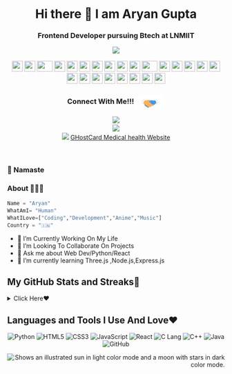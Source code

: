 

<h1 align='center'>Hi there 👋 I am Aryan Gupta</h1>         
<h3 align='center'>Frontend Developer pursuing Btech at LNMIIT</h3>

<p align="center">
  <img src="https://readme-typing-svg.herokuapp.com?color=F70000&width=520&height=80&lines=I+am+a+Student%2C+Developer%2C+Coder+and+Much+More+%E2%9D%A4%EF%B8%8F">
</p>
<div align="center">
    <img src="https://cultofthepartyparrot.com/parrots/hd/githubparrot.gif" width="25" height="25"/>
    <img src="https://cultofthepartyparrot.com/flags/hd/iranparrot.gif" width="25" height="25"/>
    <img src="https://cultofthepartyparrot.com/parrots/asyncparrot.gif" width="36" height="25"/>
    <img src="https://cultofthepartyparrot.com/parrots/exceptionallyfastparrot.gif" width="25" height="25"/>
    <img src="https://cultofthepartyparrot.com/parrots/hd/60fpsparrot.gif" width="25" height="25"/>
    <img src="https://cultofthepartyparrot.com/parrots/hd/jumpingparrot.gif" width="25" height="25"/>
    <img src="https://cultofthepartyparrot.com/parrots/hd/opensourceparrot.gif" width="25" height="25"/>
    <img src="https://cultofthepartyparrot.com/parrots/hd/dealwithitnowparrot.gif" width="25" height="25"/>
    <img src="https://cultofthepartyparrot.com/parrots/hd/hypnoparrotlight.gif" width="25" height="25"/>
    <img src="https://cultofthepartyparrot.com/parrots/databaseparrot.gif" width="25" height="25"/>
    <img src="https://cultofthepartyparrot.com/parrots/fixparrot.gif" width="36" height="25"/>
    <img src="https://cultofthepartyparrot.com/parrots/hd/laptop_parrot.gif" width="25" height="25"/>
    <img src="https://cultofthepartyparrot.com/parrots/hd/spinningparrot.gif" width="25" height="25"/>
    <img src="https://cultofthepartyparrot.com/parrots/hd/levitationparrot.gif" width="25" height="25"/>
    <img src="https://cultofthepartyparrot.com/parrots/hd/meldparrot.gif" width="25" height="25"/>
    <img src="https://cultofthepartyparrot.com/parrots/slomoparrot.gif" width="25" height="25"/>
    <img src="https://cultofthepartyparrot.com/parrots/hd/moonwalkingparrot.gif" width="25" height="25"/>
    <img src="https://cultofthepartyparrot.com/parrots/hd/stableparrot.gif" width="25" height="25"/>
    <img src="https://cultofthepartyparrot.com/parrots/hd/scienceparrot.gif" width="25" height="25"/>
    <img src="https://cultofthepartyparrot.com/parrots/hd/pirateparrot.gif" width="25" height="25"/>
    <img src="https://cultofthepartyparrot.com/parrots/hd/footballparrot.gif" width="25" height="25"/>
    <img src="https://cultofthepartyparrot.com/parrots/hd/illuminatiparrot.gif" width="25" height="25"/>
    <img src="https://cultofthepartyparrot.com/parrots/hd/hypnoparrotdark.gif" width="25" height="25"/>
    <img src="https://cultofthepartyparrot.com/parrots/hd/mustacheparrot.gif" width="25" height="25"/>
</div>
<div align="center">
<h3 align="center">Connect With Me!!!<img align="center" src="https://github.com/aryan-011/aryan-011/blob/main/Handshake.gif" height="33px" /></h3>
<center>
<a href="https://twitter.com/aryan01109" target="_blank"><img src="https://img.icons8.com/fluent/50/000000/twitter.png"></a>
</center> 
<center>
<a href="mailto:guptaaryan380@gmail.com" target="_blank"><img src="https://img.icons8.com/fluent/50/000000/gmail--v2.png"></a>
</center>

<center>
<a href="https://www.linkedin.com/in/aryan-gupta-638586229" target="_blank"><img src="https://img.icons8.com/fluent/50/000000/linkedin.png"></a>
    <a href='https://ghost-card-aryan.netlify.app/' target='_blank'> GHostCard </a>
  <a href='https://medicalumbrella.netlify.app/' target='_blank'> Medical health Website </a>
</center>
<br>
<br>
<div align='left'>

### 🙏 Namaste
### About 🙋🏻‍♂️
```python
Name = "Aryan"
WhatAmI= "Human"
WhatILove=["Coding","Development","Anime","Music"]
Country = "🇮🇳"
```

</hr>

- 🔭 I’m Currently Working On My Life 
- 👯 I’m Looking To Collaborate On Projects
- 💬 Ask me about Web Dev/Python/React
- 🌱 I’m currently learning Three.js ,Node.js,Express.js

<h2 align='left'>My GitHub Stats and Streaks💛</h2>
<details align='left'>
  

<summary>Click Here❤️</summary>
<br>
    
![aryan-011 Git Stats](https://github-readme-stats.vercel.app/api?username=aryan-011&include_all_commits=true&count_private=true&theme=highcontrast)

<p><img align="center" src="https://github-readme-streak-stats.herokuapp.com/?user=aryan-011&theme=chartreuse-dark&hide_border=True" alt="aryan-011" /></p>

[![Top Langs](https://github-readme-stats.vercel.app/api/top-langs/?username=aryan-011&layout=compact&theme=radical)](https://github.com/aryan-011)


</details>

## Languages and Tools I Use And Love❤️
</div>
<p align="center">
<img alt="Python" src="https://img.shields.io/badge/python-%2314354C.svg?&style=for-the-badge&logo=python&logoColor=white"/>
<img alt="HTML5" src="https://img.shields.io/badge/html5-%23E34F26.svg?&style=for-the-badge&logo=html5&logoColor=white"/>
<img alt="CSS3" src="https://img.shields.io/badge/css3-%231572B6.svg?&style=for-the-badge&logo=css3&logoColor=white"/>
<img alt="JavaScript" src="https://img.shields.io/badge/Javascript-faff00.svg?&style=for-the-badge&logo=javascript&logoColor=black"/>
<img alt="React" src="https://img.shields.io/badge/React-%2320C4CB.svg?&style=for-the-badge&logo=React&logoColor=white"/>
<img alt="C Lang" src ="https://img.shields.io/badge/C Lang-red.svg?&style=for-the-badge&logo=c&logoColor=white"/>
<img alt="C++" src="https://img.shields.io/badge/c++-%2300599C.svg?&style=for-the-badge&logo=c%2B%2B&ogoColor=white"/>
<img alt="Java" src="https://img.shields.io/badge/Java-%2314854C.svg?&style=for-the-badge&logo=java&logoColor=white"/>
<img alt="GitHub" src="https://img.shields.io/badge/github-%23921011.svg?&style=for-the-badge&logo=github&logoColor=white"/>
</p>
<div align='right' >
<picture >
  <source width="50px" height="50px"media="(prefers-color-scheme: dark)" srcset="https://user-images.githubusercontent.com/25423296/163456776-7f95b81a-f1ed-45f7-b7ab-8fa810d529fa.png">
  <source width="50px" height="50px" media="(prefers-color-scheme: light)" srcset="https://user-images.githubusercontent.com/25423296/163456779-a8556205-d0a5-45e2-ac17-42d089e3c3f8.png">
  <img alt="Shows an illustrated sun in light color mode and a moon with stars in dark color mode." src="https://user-images.githubusercontent.com/25423296/163456779-a8556205-d0a5-45e2-ac17-42d089e3c3f8.png">
</picture>
</div><!--
**aryan-011/aryan-011** is a ✨ _special_ ✨ repository because its `README.md` (this file) appears on your GitHub profile.

Here are some ideas to get you started:

 🔭 I’m currently working on Three.js ,Node.js,Express.js
- 👯 I’m looking to collaborate on ...
- 🤔 I’m looking for help with ...
- 💬 Ask me about ...
- 😄 Pronouns: ...
- ⚡ Fun fact: ...
-->
